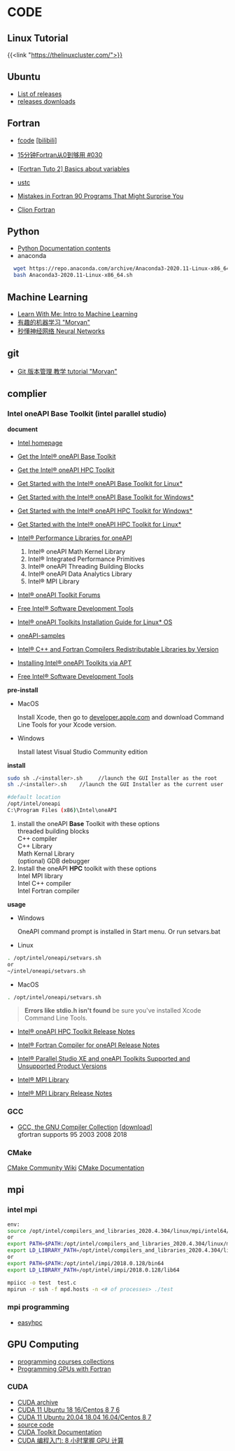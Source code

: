 # CODE


## Linux Tutorial
{{<link "https://thelinuxcluster.com/">}}  

## Ubuntu
* [List of releases](https://wiki.ubuntu.com/Releases)  
* [releases downloads](https://releases.ubuntu.com/)  

## Fortran
* [fcode](http://v.fcode.cn/)
  [[bilibili]](https://www.bilibili.com/video/BV1tx411u7o4)
* [15分钟Fortran从0到够用 #030](https://www.bilibili.com/video/BV1Lv41117Lz)
* [[Fortran Tuto 2] Basics about variables](https://www.youtube.com/watch?v=GSJL6E1A6gM&list=PLvkU6i2iQ2fprrVmmkNP_V36mh0BMnS5L&index=2)


* [ustc](http://micro.ustc.edu.cn/Fortran/)
* [Mistakes in Fortran 90 Programs That Might Surprise You](http://www.cs.rpi.edu/~szymansk/OOF90/bugs.html)
* [Clion Fortran](https://www.jetbrains.com/help/clion/fortran-support.html)

## Python
* [Python Documentation contents](https://docs.python.org/3/contents.html)  
* anaconda
```bash
  wget https://repo.anaconda.com/archive/Anaconda3-2020.11-Linux-x86_64.sh
  bash Anaconda3-2020.11-Linux-x86_64.sh
```

## Machine Learning
* [Learn With Me: Intro to Machine Learning](https://www.youtube.com/playlist?list=PLqFaTIg4myu9-T-fat2zjC5HmTpSybNfa)
* [有趣的机器学习 "Morvan"](https://www.youtube.com/playlist?list=PLXO45tsB95cIFm8Y8vMkNNPPXAtYXwKin)
* [秒懂神经网络 Neural Networks](https://www.youtube.com/playlist?list=PLXO45tsB95cJ0U2DKySDmhRqQI9IaGxck)


## git 
* [Git 版本管理 教学 tutorial "Morvan"](https://www.youtube.com/playlist?list=PLXO45tsB95cKysjmSNln65YoUt9lwEl7-)

## complier
### Intel oneAPI Base Toolkit (intel parallel studio)
**document**

* [Intel homepage](https://www.intel.com/content/www/us/en/homepage.html)  
* [Get the Intel® oneAPI Base Toolkit](https://software.intel.com/content/www/us/en/develop/tools/oneapi/base-toolkit/download.html)  
* [Get the Intel® oneAPI HPC Toolkit](https://software.intel.com/content/www/us/en/develop/tools/oneapi/hpc-toolkit/download.html)  
* [Get Started with the Intel® oneAPI Base Toolkit for Linux*](https://software.intel.com/content/www/us/en/develop/documentation/get-started-with-intel-oneapi-base-linux/top.html)  
* [Get Started with the Intel® oneAPI Base Toolkit for Windows*](https://software.intel.com/content/www/us/en/develop/documentation/get-started-with-intel-oneapi-base-windows/top.html)  
* [Get Started with the Intel® oneAPI HPC Toolkit for Windows*](https://software.intel.com/content/www/us/en/develop/documentation/get-started-with-intel-oneapi-hpc-windows/top/before-you-begin.html)  
* [Get Started with the Intel® oneAPI HPC Toolkit for Linux*](https://software.intel.com/content/www/us/en/develop/documentation/get-started-with-intel-oneapi-hpc-linux/top.html)  
* [Intel® Performance Libraries for oneAPI](https://software.intel.com/content/www/us/en/develop/tools/performance-libraries.html)  
  1. Intel® oneAPI Math Kernel Library  
  2. Intel® Integrated Performance Primitives  
  3. Intel® oneAPI Threading Building Blocks  
  4. Intel® oneAPI Data Analytics Library  
  5. Intel® MPI Library
  
* [Intel® oneAPI Toolkit Forums](https://software.intel.com/content/www/us/en/develop/tools/oneapi/support.html)  
* [Free Intel® Software Development Tools](https://software.intel.com/content/www/us/en/develop/articles/qualify-for-free-software.html#educator)  
* [Intel® oneAPI Toolkits Installation Guide for Linux* OS](https://software.intel.com/content/www/us/en/develop/documentation/installation-guide-for-intel-oneapi-toolkits-linux/top.html)  
* [oneAPI-samples](https://github.com/oneapi-src/oneAPI-samples)  
* [Intel® C++ and Fortran Compilers Redistributable Libraries by Version](https://software.intel.com/content/www/us/en/develop/articles/intel-compilers-redistributable-libraries-by-version.html)  
* [Installing Intel® oneAPI Toolkits via APT](https://software.intel.com/content/www/us/en/develop/articles/installing-intel-oneapi-toolkits-via-apt.html)  
* [Free Intel® Software Development Tools](https://software.intel.com/content/www/us/en/develop/articles/qualify-for-free-software.html)  

**pre-install**

- MacOS

  Install Xcode, then go to [developer.apple.com](developer.apple.com) and download Command Line Tools for your Xcode version.

- Windows

  Install latest Visual Studio Community edition  

**install**

```bash  
sudo sh ./<installer>.sh     //launch the GUI Installer as the root 
sh ./<installer>.sh    //launch the GUI Installer as the current user

#default location
/opt/intel/oneapi
C:\Program Files (x86)\Intel\oneAPI
```

1. install the oneAPI **Base** Toolkit with these options  
    threaded building blocks  
    C++ compiler  
    C++ Library  
    Math Kernal Library  
    (optional) GDB debugger  
2. Install the oneAPI **HPC** toolkit with these options  
    Intel MPI library  
    Intel C++ compiler  
    Intel Fortran compiler  

**usage**

- Windows  

  OneAPI command prompt is installed in Start menu. Or run setvars.bat

- Linux  
```bash
. /opt/intel/oneapi/setvars.sh
or
~/intel/oneapi/setvars.sh
```
- MacOS  
```bash
. /opt/intel/oneapi/setvars.sh
```
> **Errors like stdio.h isn't found**
> be sure you've installed Xcode Command Line Tools.

* [Intel® oneAPI HPC Toolkit Release Notes](https://software.intel.com/content/www/us/en/develop/articles/intel-oneapi-hpc-toolkit-release-notes.html)  
* [Intel® Fortran Compiler for oneAPI Release Notes](https://software.intel.com/content/www/us/en/develop/articles/intel-oneapi-fortran-compiler-release-notes.html#top)  
* [Intel® Parallel Studio XE and oneAPI Toolkits Supported and Unsupported Product Versions](https://software.intel.com/content/www/us/en/develop/articles/intel-parallel-studio-xe-supported-and-unsupported-product-versions.html) 
  
* [Intel® MPI Library](https://software.intel.com/content/www/us/en/develop/tools/oneapi/components/mpi-library.html)
* [Intel® MPI Library Release Notes](https://software.intel.com/content/www/us/en/develop/articles/intel-mpi-library-release-notes.html)  


### GCC 
* [GCC, the GNU Compiler Collection](https://gcc.gnu.org/)
  [[download]](http://ftp.gnu.org/gnu/gcc/)  
  gfortran supports 95 2003 2008 2018


### CMake
[CMake Community Wiki](https://gitlab.kitware.com/cmake/community)
[CMake Documentation](https://cmake.org/cmake/help/latest/index.html#)

## mpi 
### intel mpi
```bash
env:
source /opt/intel/compilers_and_libraries_2020.4.304/linux/mpi/intel64/bin/mpivars.sh intel64
or
export PATH=$PATH:/opt/intel/compilers_and_libraries_2020.4.304/linux/mpi/intel64/bin
export LD_LIBRARY_PATH=/opt/intel/compilers_and_libraries_2020.4.304/linux/mpi/intel64/lib
or
export PATH=$PATH:/opt/intel/impi/2018.0.128/bin64
export LD_LIBRARY_PATH=/opt/intel/impi/2018.0.128/lib64

mpiicc -o test  test.c
mpirun -r ssh -f mpd.hosts -n <# of processes> ./test
```

### mpi programming
* [easyhpc](https://easyhpc.net/)

## GPU Computing
* [programming courses collections](https://www.bu.edu/pasi/materials/)
* [Programming GPUs with Fortran](https://www.youtube.com/watch?v=COjvWNpxnxc&feature=emb_logo)

### CUDA
* [CUDA archive](https://developer.nvidia.com/cuda-toolkit-archive) 
* [CUDA 11 Ubuntu 18 16/Centos 8 7 6](https://developer.nvidia.com/cuda-10.2-download-archive?target_os=Linux&target_arch=x86_64&target_distro=CentOS&target_version=6) 
* [CUDA 11 Ubuntu 20.04 18.04 16.04/Centos 8 7](https://developer.nvidia.com/cuda-downloads?target_os=Linux&target_arch=x86_64&target_distro=Ubuntu&target_version=1604&target_type=runfilelocal)
* [source code](https://developer.download.nvidia.com/compute/cuda/opensource/)
* [CUDA Toolkit Documentation](https://docs.nvidia.com/cuda/)  
* [CUDA 编程入门: 8 小时掌握 GPU 计算](https://www.youtube.com/playlist?list=PLSVM68VUM1eWsEX0yPliaL3pTZoKqJWfi)



